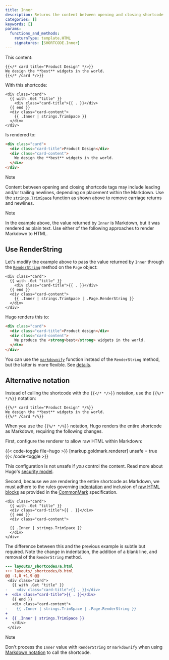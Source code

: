 ```yaml
---
title: Inner
description: Returns the content between opening and closing shortcode tags, applicable when the shortcode call includes a closing tag.
categories: []
keywords: []
params:
  functions_and_methods:
    returnType: template.HTML
    signatures: [SHORTCODE.Inner]
---
```


This content:

```text {file="content/services.md"}
{{</* card title="Product Design" */>}}
We design the **best** widgets in the world.
{{</* /card */>}}
```

With this shortcode:

```go-html-template {file="layouts/_shortcodes/card.html"}
<div class="card">
  {{ with .Get "title" }}
    <div class="card-title">{{ . }}</div>
  {{ end }}
  <div class="card-content">
    {{ .Inner | strings.TrimSpace }}
  </div>
</div>
```

Is rendered to:

```html
<div class="card">
  <div class="card-title">Product Design</div>
  <div class="card-content">
    We design the **best** widgets in the world.
  </div>
</div>
```

> [!note]
> Content between opening and closing shortcode tags may include leading and/or trailing newlines, depending on placement within the Markdown. Use the [`strings.TrimSpace`] function as shown above to remove carriage returns and newlines.

> [!note]
> In the example above, the value returned by `Inner` is Markdown, but it was rendered as plain text. Use either of the following approaches to render Markdown to HTML.

## Use RenderString

Let's modify the example above to pass the value returned by `Inner` through the [`RenderString`] method on the `Page` object:

```go-html-template {file="layouts/_shortcodes/card.html"}
<div class="card">
  {{ with .Get "title" }}
    <div class="card-title">{{ . }}</div>
  {{ end }}
  <div class="card-content">
    {{ .Inner | strings.TrimSpace | .Page.RenderString }}
  </div>
</div>
```

Hugo renders this to:

```html
<div class="card">
  <div class="card-title">Product design</div>
  <div class="card-content">
    We produce the <strong>best</strong> widgets in the world.
  </div>
</div>
```

You can use the [`markdownify`] function instead of the `RenderString` method, but the latter is more flexible. See&nbsp;[details].

## Alternative notation

Instead of calling the shortcode with the `{{</* */>}}` notation, use the `{{%/* */%}}` notation:

```text {file="content/services.md"}
{{%/* card title="Product Design" */%}}
We design the **best** widgets in the world.
{{%/* /card */%}}
```

When you use the `{{%/* */%}}` notation, Hugo renders the entire shortcode as Markdown, requiring the following changes.

First, configure the renderer to allow raw HTML within Markdown:

{{< code-toggle file=hugo >}}
[markup.goldmark.renderer]
unsafe = true
{{< /code-toggle >}}

This configuration is not unsafe if _you_ control the content. Read more about Hugo's [security model].

Second, because we are rendering the entire shortcode as Markdown, we must adhere to the rules governing [indentation] and inclusion of [raw HTML blocks] as provided in the [CommonMark] specification.

```go-html-template {file="layouts/_shortcodes/card.html"}
<div class="card">
  {{ with .Get "title" }}
  <div class="card-title">{{ . }}</div>
  {{ end }}
  <div class="card-content">

  {{ .Inner | strings.TrimSpace }}
  </div>
</div>
```

The difference between this and the previous example is subtle but required. Note the change in indentation, the addition of a blank line, and removal of the `RenderString` method.

```diff
--- layouts/_shortcodes/a.html
+++ layouts/_shortcodes/b.html
@@ -1,8 +1,9 @@
 <div class="card">
   {{ with .Get "title" }}
-    <div class="card-title">{{ . }}</div>
+  <div class="card-title">{{ . }}</div>
   {{ end }}
   <div class="card-content">
-    {{ .Inner | strings.TrimSpace | .Page.RenderString }}
+
+  {{ .Inner | strings.TrimSpace }}
   </div>
 </div>
```

> [!note]
> Don't process the `Inner` value with `RenderString` or `markdownify` when using [Markdown notation] to call the shortcode.

[`markdownify`]: /functions/transform/markdownify/
[`RenderString`]: /methods/page/renderstring/
[`strings.TrimSpace`]: /functions/strings/trimspace/
[CommonMark]: https://spec.commonmark.org/current/
[details]: /methods/page/renderstring/
[indentation]: https://spec.commonmark.org/current/#indented-code-blocks
[Markdown notation]: /content-management/shortcodes/#notation
[raw HTML blocks]: https://spec.commonmark.org/current/#html-blocks
[security model]: /about/security/
